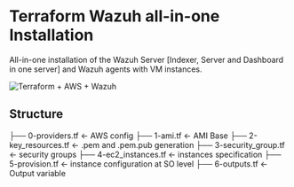 # Terraform Wazuh all-in-one Installation

All-in-one installation of the Wazuh Server [Indexer, Server and Dashboard in one server] and Wazuh agents with VM instances.

![Terraform + AWS + Wazuh](link_to_your_image_here)

## Structure

├── 0-providers.tf <- AWS config
├── 1-ami.tf <- AMI Base
├── 2-key_resources.tf <- .pem and .pem.pub generation
├── 3-security_group.tf <- security groups
├── 4-ec2_instances.tf <- instances specification
├── 5-provision.tf <- instance configuration at SO level
├── 6-outputs.tf <- Output variable
